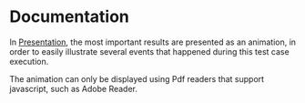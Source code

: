 # Documentation

In [Presentation](/presentation.pdf), the most important results are presented as an animation, in order to easily illustrate several events that happened during this test case execution.

The animation can only be displayed using Pdf readers that support javascript, such as Adobe Reader.



